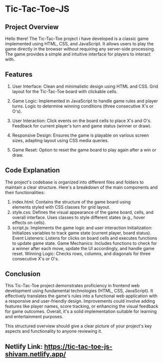 # Tic-Tac-Toe-JS

Project Overview
----------------

Hello there!
The Tic-Tac-Toe project i have developed is a classic game implemented using HTML, CSS, and JavaScript. It allows users to play the game directly in the browser without requiring any server-side processing. The game provides a simple and intuitive interface for players to interact with.


Features
--------
1.  User Interface:
            Clean and minimalistic design using HTML and CSS.
           Grid layout for the Tic-Tac-Toe board with clickable cells.

2.  Game Logic:
            Implemented in JavaScript to handle game rules and player turns.
            Logic to determine winning conditions (three consecutive X's or O's).

3.  User Interaction:
              Click events on the board cells to place X's and O's.
             Feedback for current player's turn and game status (winner or draw).

4.  Responsive Design:
             Ensures the game is playable on various screen sizes, adapting layout using CSS media queries.

5.  Game Reset:
             Option to reset the game board to play again after a win or draw.


Code Explanation
-----------------
The project's codebase is organized into different files and folders to maintain a clear structure. Here's a breakdown of the main components and their functionalities:

1.  index.html: Contains the structure of the game board using <div> elements styled with CSS classes for grid layout.
2.  style.css: Defines the visual appearance of the game board, cells, and overall interface. Uses classes to style different states (e.g., hover effects on cells).
3.  script.js: Implements the game logic and user interaction
           Initialization: Initializes variables to track game state (current player, board status).
           Event Listeners: Listens for clicks on board cells and executes functions to update game state.
           Game Mechanics: Includes functions to check for a winner after each move, update the UI accordingly, and handle game reset.
           Winning Logic: Checks rows, columns, and diagonals for three consecutive X's or O's.

Conclusion
-----------
This Tic-Tac-Toe project demonstrates proficiency in frontend web development using fundamental technologies (HTML, CSS, JavaScript). It effectively translates the game's rules into a functional web application with a responsive and user-friendly design. Improvements could involve adding features like player names, score tracking, or enhancing the visual feedback for game outcomes. Overall, it's a solid implementation suitable for learning and entertainment purposes.

This structured overview should give a clear picture of your project's key aspects and functionality to anyone reviewing it.

Netlify Link: https://tic-tac-toe-js-shivam.netlify.app/
-------------

